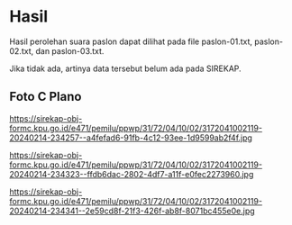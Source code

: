 # Hasil

Hasil perolehan suara paslon dapat dilihat pada file paslon-01.txt, paslon-02.txt, dan paslon-03.txt.

Jika tidak ada, artinya data tersebut belum ada pada SIREKAP.

## Foto C Plano

https://sirekap-obj-formc.kpu.go.id/e471/pemilu/ppwp/31/72/04/10/02/3172041002119-20240214-234257--a4fefad6-91fb-4c12-93ee-1d9599ab2f4f.jpg

https://sirekap-obj-formc.kpu.go.id/e471/pemilu/ppwp/31/72/04/10/02/3172041002119-20240214-234323--ffdb6dac-2802-4df7-a11f-e0fec2273960.jpg

https://sirekap-obj-formc.kpu.go.id/e471/pemilu/ppwp/31/72/04/10/02/3172041002119-20240214-234341--2e59cd8f-21f3-426f-ab8f-8071bc455e0e.jpg
